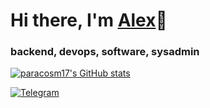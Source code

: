 # Hi there, I'm [Alex](https://paracosm17.ru/)👋
### backend, devops, software, sysadmin

[![paracosm17's GitHub stats](https://github-readme-stats.vercel.app/api?username=paracosm17&show_icons=true&theme=tokyonight)](https://github.com/paracosm17/)  

[![Telegram](https://img.shields.io/badge/Telegram-blue?style=flat-square&logo=Telegram)](https://t.me/paracosm17)
